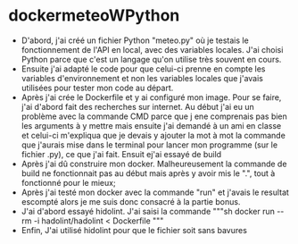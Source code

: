 # dockermeteoWPython

- D'abord, j'ai créé un fichier Python "meteo.py" où je testais le fonctionnement de l'API en local, avec des variables locales. J'ai choisi Python parce que c'est un langage qu'on utilise très souvent en cours.
- Ensuite j'ai adapté le code pour que celui-ci prenne en compte les variables d'environnement et non les variables locales que j'avais utilisées pour tester mon code au départ.
- Après j'ai crée le Dockerfile et y ai configuré mon image. Pour se faire, j'ai d'abord fait des recherches sur internet. Au début j'ai eu un problème avec la commande CMD parce que j ene comprenais pas bien les arguments à y mettre mais ensuite j'ai demandé à un ami en classe et celui-ci m'expliqua que je devais y ajouter la mot à mot la commande que j'aurais mise dans le terminal pour lancer mon programme (sur le fichier .py), ce que j'ai fait. Ensuit ej'ai essayé de build
- Après j'ai dû construire mon docker. Malheureusement la commande de build ne fonctionnait pas au début mais après y avoir mis le ".", tout à fonctionné pour le mieux;
- Après j'ai testé mon docker avec la commande "run" et j'avais le resultat escompté alors je me suis donc consacré à la partie bonus.
- J'ai d'abord essayé hidolint. J'ai saisi la commande 
"""sh
docker run --rm -i hadolint/hadolint < Dockerfile 
"""
- Enfin, J'ai utilisé hidolint pour que le fichier soit sans bavures
